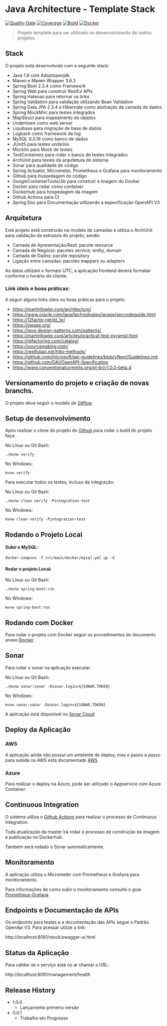# Java Architecture - Template Stack
[![Quality Gate](https://sonarcloud.io/api/project_badges/measure?project=com.arch:stock&metric=alert_status)](https://sonarcloud.io/dashboard?id=com.arch%3Astock)
[![Coverage](https://sonarcloud.io/api/project_badges/measure?project=com.arch:stock&metric=coverage)](https://sonarcloud.io/dashboard?id=com.arch%3Astock)
[![Build](https://img.shields.io/github/workflow/status/renatojusto/arch-stock/Java%20CI%20with%20Maven.svg)](https://github.com/renatojusto/arch-stock/actions?query=workflow%3A%22Java+CI+with+Maven%22)
[![Docker](https://img.shields.io/docker/v/renatoalejusto/archstock.svg)](https://hub.docker.com/repository/docker/renatoalejusto/archstock)

> Projeto template para ser utilizado no desenvolvimento de outros projetos.

## Stack

O projeto está desenvolvido com a seguinte stack:

* Java 1.8 com Adoptopenjdk
* Maven e Maven Wrapper 3.6.3
* Spring Boot 2.3.4 como Framework
* Spring Web para construir Restful APIs
* Spring Hateoas para retornar os links
* Spring Validation para validação utilizando Bean Validation 
* Spring Data JPA 2.3.4 e Hibernate como abstração da camada de dados
* Spring MockMvc para testes integrados
* MapStruct para mapeamento de objetos
* Undertown como web server
* Liquibase para migração de base de dados
* Logback como framework de log
* MySQL 8.0.19 como banco de dados
* JUnit5 para testes unitários
* Mockito para Mock de testes
* TestContainers para rodar o banco de testes integrados
* ArchUnit para testes da arquitetura do sistema
* Sonar para qualidade de código
* Spring Actuator, Micrometer, Prometheus e Grafana para monitoramento
* Github para hospedagem do código
* GoogleContainerTools/Jib para construir a imagem do Docker
* Docker para rodar como container
* Dockerhub para hospedagem da imagem
* Github Actions para CI
* Spring Doc para Documentação utilizando a especificação OpenAPI V3

##  Arquitetura
Este projeto está construido no modelo de camadas e utiliza o ArchUnit para validação da estrutura do projeto, sendo:

* Camada de Apresentação/Rest: pacote resource
* Camada de Negócio: pacotes service, entity, domain
* Camada de Dados: pacote repository
* Ligação entre camadas: pacotes mappers ou adapters

As datas utilizam o formato UTC, a aplicação frontend deverá formatar conforme o horário do cliente.

### Link úteis e boas práticas:

A seguir alguns links úteis ou boas práticas para o projeto:

* https://martinfowler.com/architecture/
* https://www.oracle.com/java/technologies/javase/seccodeguide.html
* https://12factor.net/pt_br/
* https://owasp.org/
* https://java-design-patterns.com/patterns/
* https://martinfowler.com/articles/practical-test-pyramid.html
* https://refactoring.com/catalog/
* https://sourcemaking.com/
* https://restfulapi.net/http-methods/
* https://github.com/microsoft/api-guidelines/blob/vNext/Guidelines.md
* https://github.com/OAI/OpenAPI-Specification
* https://www.conventionalcommits.org/pt-br/v1.0.0-beta.4

## Versionamento do projeto e criação de novas branchs.

O projeto deve seguir o modelo de [Gitflow](https://www.atlassian.com/br/git/tutorials/comparing-workflows/gitflow-workflow)

## Setup de desenvolvimento

Após realizar o clone do projeto do [Github](https://github.com/renatojusto/poupachef-stock.git) para rodar o build do projeto faça:

No Linux ou Git Bash:
```
./mvnw verify 
```

No Windows:
```
mvnw verify 
```

Para executar todos os testes, incluso de integração:

No Linux ou Git Bash:
```
./mvnw clean verify -Pintegration-test
```

No Windows:
```
mvnw clean verify -Pintegration-test
```

## Rodando o Projeto Local

#### Subir o MySQL:
```
docker-compose -f src/main/docker/mysql.yml up -d
```

####  Rodar o projeto Local:

No Linux ou Git Bash:
```
./mvnw spring-boot:run
```

No Windows:
```
mvnw spring-boot:run
```

## Rodando com Docker

Para rodar o projeto com Docker seguir os procedimentos do documento anexo [Docker](Readme-Docker.md)

## Sonar

Para rodar o sonar na aplicação executar:

No Linux ou Git Bash:
```
./mvnw sonar:sonar -Dsonar.login=${SONAR.TOKEN}
```

No Windows:
```
mvnw sonar:sonar -Dsonar.login=${SONAR.TOKEN}
```

A aplicação está disponível no [Sonar Cloud](https://sonarcloud.io/dashboard?id=com.poupachef%3Astock)

## Deploy da Aplicação

### AWS

A aplicação ainda não possui um ambiente de deploy, mas o passo a passo para subida na AWS está documentado [AWS](Readme-AWS.md)

### Azure

Para realizar o deploy na Azure, pode ser utilizado o Appservice com Azure Container.

## Continuous Integration

O sistema utiliza o [Github Actions](https://github.com/renatojusto/poupachef-stock/actions) para realizar o processo de Continuous Integration.

Toda atualização da master irá rodar o processo de construção da imagem e publicação no Dockerhub.

Também será rodado o Sonar automaticamente.

## Monitoramento

A aplicação utiliza o Micrometer com Prometheus e Grafana para monitoramento.
 
Para informações de como subir o monitoramento consulte o guia [Prometheus-Grafana](Readme-Prometheus-Grafana.md)

## Endpoints e Documentação de APIs

Os endpoints para testes e a documentação das APIs segue o Padrão OpenApi V3. Para acessar utilize o link:

http://localhost:8081/stock/swagger-ui.html

## Status da Aplicação

Para validar se o serviço está no ar chamar a URL:

http://localhost:8081/management/health

## Release History

* 1.0.0
    * Lançamento primeira versão
* 0.0.1
    * Trabalho em Progresso
